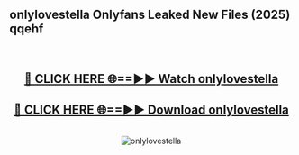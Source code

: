 <h2>onlylovestella Onlyfans Leaked New Files (2025) qqehf</h2>
<br>
<div align="center">
<h2><a href="https://mediafiles.top/onlylovestella&ref=git" rel="nofollow">🔴 CLICK HERE 🌐==►► Watch onlylovestella</a></h2>
<h2><a href="https://mediafiles.top/onlylovestella&ref=git" rel="nofollow">🔴 CLICK HERE 🌐==►► Download onlylovestella</a></h2>
<br>
<a href="https://mediafiles.top/onlylovestella&ref=git" rel="nofollow" data-target="animated-image.originalLink"><img src="https://i.ibb.co.com/xMMVF88/686577567.gif" alt="onlylovestella" style="max-width: 100%; display: inline-block;" data-target="animated-image.originalImage"></a>
</div>
<br>
<br>